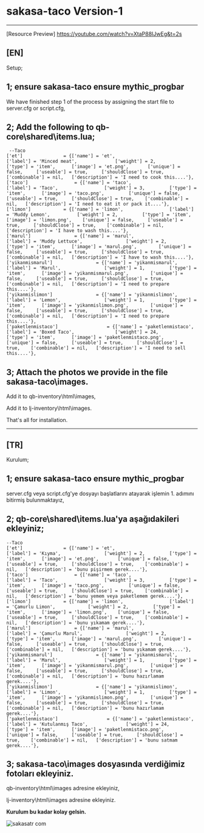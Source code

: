 # sakasa-taco Version-1

------------------------------------------------------------------------------------------------------------------------------------------------------------------------------

[Resource Preview] https://youtube.com/watch?v=XtaP88IJwEg&t=2s

<strong>[EN]</strong>
------------------------------------------------------------------------------------------------------------------------------------------------------------------------------

Setup;

1;
ensure sakasa-taco
ensure mythic_progbar
------------------------------------------------------------------------------------------------------------------------------------------------------------------------------
We have finished step 1 of the process by assigning the start file to server.cfg or script.cfg,



2;
Add the following to qb-core\shared\items.lua;
------------------------------------------------------------------------------------------------------------------------------------------------------------------------------
     --Taco
	['et'] 			     = {['name'] = 'et', 			  	        ['label'] = 'Minced meat', 			    ['weight'] = 2, 		['type'] = 'item', 		['image'] = 'et.png', 	    ['unique'] = false, 	['useable'] = true, 	['shouldClose'] = true,	   ['combinable'] = nil,   ['description'] = 'I need to cook this....'},
	['taco'] 			     = {['name'] = 'taco', 			  	        ['label'] = 'Taco', 			    ['weight'] = 3, 		['type'] = 'item', 		['image'] = 'taco.png', 	    ['unique'] = false, 	['useable'] = true, 	['shouldClose'] = true,	   ['combinable'] = nil,   ['description'] = 'I need to eat it or pack it....'},
	['limon'] 			 = {['name'] = 'limon', 			  	['label'] = 'Muddy Lemon', 			['weight'] = 2, 		['type'] = 'item', 		['image'] = 'limon.png', 	['unique'] = false, 	['useable'] = true, 	['shouldClose'] = true,	   ['combinable'] = nil,   ['description'] = 'I have to wash this....'},
	['marul'] 			     = {['name'] = 'marul', 			  	        ['label'] = 'Muddy Lettuce', 			    ['weight'] = 2, 		['type'] = 'item', 		['image'] = 'marul.png', 	    ['unique'] = false, 	['useable'] = true, 	['shouldClose'] = true,	   ['combinable'] = nil,   ['description'] = 'I have to wash this....'},
	['yikanmismarul'] 			     = {['name'] = 'yikanmismarul', 			  	        ['label'] = 'Marul', 			    ['weight'] = 1, 		['type'] = 'item', 		['image'] = 'yikanmismarul.png', 	    ['unique'] = false, 	['useable'] = true, 	['shouldClose'] = true,	   ['combinable'] = nil,   ['description'] = 'I need to prepare this....'},
	['yikanmislimon'] 			     = {['name'] = 'yikanmislimon', 			  	        ['label'] = 'Lemon', 			    ['weight'] = 1, 		['type'] = 'item', 		['image'] = 'yikanmislimon.png', 	    ['unique'] = false, 	['useable'] = true, 	['shouldClose'] = true,	   ['combinable'] = nil,   ['description'] = 'I need to prepare this....'},
	['paketlenmistaco'] 			     = {['name'] = 'paketlenmistaco', 			  	        ['label'] = 'Boxed Taco', 			    ['weight'] = 24, 		['type'] = 'item', 		['image'] = 'paketlenmistaco.png', 	    ['unique'] = false, 	['useable'] = true, 	['shouldClose'] = true,	   ['combinable'] = nil,   ['description'] = 'I need to sell this....'},

3;
Attach the photos we provide in the file sakasa-taco\images.
------------------------------------------------------------------------------------------------------------------------------------------------------------------------------
Add it to qb-inventory\html\images,

Add it to lj-inventory\html\images.



That's all for installation.


------------------------------------------------------------------------------------------------------------------------------------------------------------------------------


<strong>[TR]</strong>
------------------------------------------------------------------------------------------------------------------------------------------------------------------------------

Kurulum;

1;
ensure sakasa-taco
ensure mythic_progbar
------------------------------------------------------------------------------------------------------------------------------------------------------------------------------
server.cfg veya script.cfg'ye dosyayı başlatlarını atayarak işlemin 1. adımını bitirmiş bulunmaktayız,

2;
qb-core\shared\items.lua'ya aşağıdakileri ekleyiniz;
------------------------------------------------------------------------------------------------------------------------------------------------------------------------------
    --Taco
	['et'] 			     = {['name'] = 'et', 			  	        ['label'] = 'Kıyma', 			    ['weight'] = 2, 		['type'] = 'item', 		['image'] = 'et.png', 	    ['unique'] = false, 	['useable'] = true, 	['shouldClose'] = true,	   ['combinable'] = nil,   ['description'] = 'bunu pişirmem gerek....'},
	['taco'] 			     = {['name'] = 'taco', 			  	        ['label'] = 'Taco', 			    ['weight'] = 3, 		['type'] = 'item', 		['image'] = 'taco.png', 	    ['unique'] = false, 	['useable'] = true, 	['shouldClose'] = true,	   ['combinable'] = nil,   ['description'] = 'bunu yemem veya paketlemem gerek....'},
	['limon'] 			 = {['name'] = 'limon', 			  	['label'] = 'Çamurlu Limon', 			['weight'] = 2, 		['type'] = 'item', 		['image'] = 'limon.png', 	['unique'] = false, 	['useable'] = true, 	['shouldClose'] = true,	   ['combinable'] = nil,   ['description'] = 'bunu yıkamam gerek....'},
	['marul'] 			     = {['name'] = 'marul', 			  	        ['label'] = 'Çamurlu Marul', 			    ['weight'] = 2, 		['type'] = 'item', 		['image'] = 'marul.png', 	    ['unique'] = false, 	['useable'] = true, 	['shouldClose'] = true,	   ['combinable'] = nil,   ['description'] = 'bunu yıkamam gerek....'},
	['yikanmismarul'] 			     = {['name'] = 'yikanmismarul', 			  	        ['label'] = 'Marul', 			    ['weight'] = 1, 		['type'] = 'item', 		['image'] = 'yikanmismarul.png', 	    ['unique'] = false, 	['useable'] = true, 	['shouldClose'] = true,	   ['combinable'] = nil,   ['description'] = 'bunu hazırlamam gerek....'},
	['yikanmislimon'] 			     = {['name'] = 'yikanmislimon', 			  	        ['label'] = 'Limon', 			    ['weight'] = 1, 		['type'] = 'item', 		['image'] = 'yikanmislimon.png', 	    ['unique'] = false, 	['useable'] = true, 	['shouldClose'] = true,	   ['combinable'] = nil,   ['description'] = 'bunu hazırlamam gerek....'},
	['paketlenmistaco'] 			     = {['name'] = 'paketlenmistaco', 			  	        ['label'] = 'Kutulanmış Taco', 			    ['weight'] = 24, 		['type'] = 'item', 		['image'] = 'paketlenmistaco.png', 	    ['unique'] = false, 	['useable'] = true, 	['shouldClose'] = true,	   ['combinable'] = nil,   ['description'] = 'bunu satmam gerek....'},

3;
sakasa-taco\images dosyasında verdiğimiz fotoları ekleyiniz.
------------------------------------------------------------------------------------------------------------------------------------------------------------------------------
qb-inventory\html\images adresine ekleyiniz,
 
lj-inventory\html\images adresine ekleyiniz.



<strong>Kurulum bu kadar kolay gelsin.</strong>


![sakasatr com](https://github.com/papdevelopment/qb-portak/assets/127118520/67696232-ef5a-4205-8d35-cb37fb4b6aa8)




